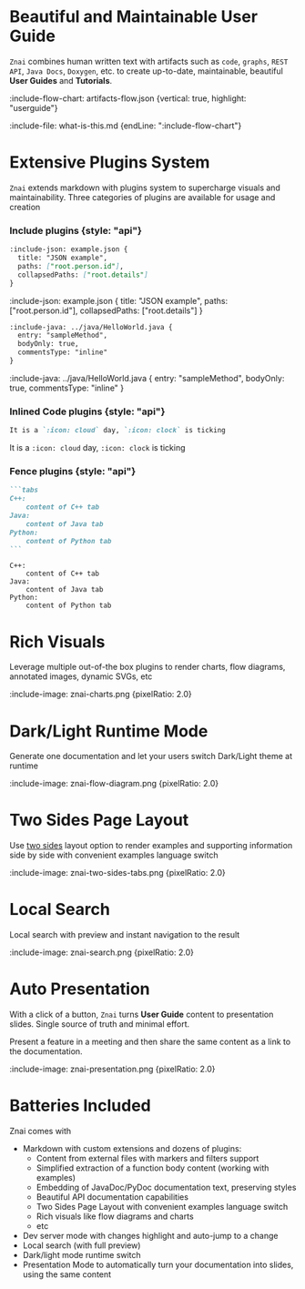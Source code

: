 # Beautiful and Maintainable User Guide

`Znai` combines human written text with artifacts such as
`code`, `graphs`, `REST API`, `Java Docs`, `Doxygen`, etc. 
to create up-to-date, maintainable, beautiful **User Guides** and **Tutorials**.   

:include-flow-chart: artifacts-flow.json {vertical: true, highlight: "userguide"}

:include-file: what-is-this.md {endLine: ":include-flow-chart"}

# Extensive Plugins System

`Znai` extends markdown with plugins system to supercharge visuals and maintainability.
Three categories of plugins are available for usage and creation

### Include plugins {style: "api"}

```markdown {title: "json plugin example"}
:include-json: example.json {
  title: "JSON example",
  paths: ["root.person.id"],
  collapsedPaths: ["root.details"]
}
```

:include-json: example.json {
  title: "JSON example",
  paths: ["root.person.id"],
  collapsedPaths: ["root.details"] 
}

```markdown {title: "java plugin example"}
:include-java: ../java/HelloWorld.java {
  entry: "sampleMethod", 
  bodyOnly: true,
  commentsType: "inline"
}
```

:include-java: ../java/HelloWorld.java {
  entry: "sampleMethod", 
  bodyOnly: true,
  commentsType: "inline"
}


### Inlined Code plugins {style: "api"}

```markdown {title: "plugin example"}
It is a `:icon: cloud` day, `:icon: clock` is ticking
```

It is a `:icon: cloud` day, `:icon: clock` is ticking

### Fence plugins {style: "api"}

````markdown {title: "plugin example"}
```tabs
C++: 
    content of C++ tab
Java:
    content of Java tab
Python:
    content of Python tab
```
````

```tabs
C++: 
    content of C++ tab
Java:
    content of Java tab
Python:
    content of Python tab
```

# Rich Visuals

Leverage multiple out-of-the box plugins to render charts, flow diagrams, annotated images, dynamic SVGs, etc

:include-image: znai-charts.png {pixelRatio: 2.0}

# Dark/Light Runtime Mode

Generate one documentation and let your users switch Dark/Light theme at runtime

:include-image: znai-flow-diagram.png {pixelRatio: 2.0}

# Two Sides Page Layout

Use [two sides](layout/two-sides-tabs) layout option to render examples and supporting information side by side
with convenient examples language switch

:include-image: znai-two-sides-tabs.png {pixelRatio: 2.0}

# Local Search

Local search with preview and instant navigation to the result 

:include-image: znai-search.png {pixelRatio: 2.0}

# Auto Presentation

With a click of a button, `Znai` turns **User Guide** content to presentation slides.
Single source of truth and minimal effort. 

Present a feature in a meeting and then share the same content as a link to the documentation.

:include-image: znai-presentation.png {pixelRatio: 2.0}

# Batteries Included

Znai comes with

* Markdown with custom extensions and dozens of plugins:
  * Content from external files with markers and filters support
  * Simplified extraction of a function body content (working with examples)
  * Embedding of JavaDoc/PyDoc documentation text, preserving styles
  * Beautiful API documentation capabilities
  * Two Sides Page Layout with convenient examples language switch
  * Rich visuals like flow diagrams and charts
  * etc
* Dev server mode with changes highlight and auto-jump to a change
* Local search (with full preview)
* Dark/light mode runtime switch
* Presentation Mode to automatically turn your documentation into slides, using the same content
